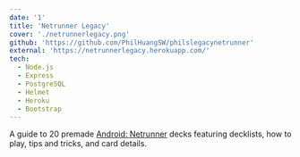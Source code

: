 ```yaml
---
date: '1'
title: 'Netrunner Legacy'
cover: './netrunnerlegacy.png'
github: 'https://github.com/PhilHuangSW/philslegacynetrunner'
external: 'https://netrunnerlegacy.herokuapp.com/'
tech:
  - Node.js
  - Express
  - PostgreSQL
  - Helmet
  - Heroku
  - Bootstrap
---
```


A guide to 20 premade [Android: Netrunner](https://www.fantasyflightgames.com/en/products/android-netrunner-the-card-game/) decks featuring decklists, how to play, tips and tricks, and card details.
